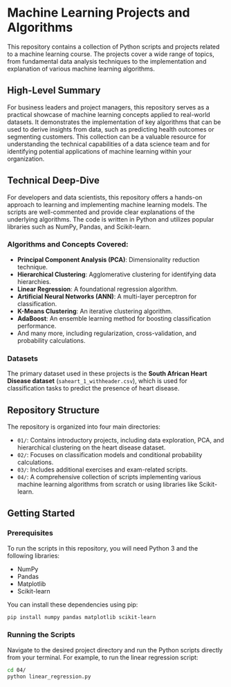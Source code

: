 # Machine Learning Projects and Algorithms

This repository contains a collection of Python scripts and projects related to a machine learning course. The projects cover a wide range of topics, from fundamental data analysis techniques to the implementation and explanation of various machine learning algorithms.

## High-Level Summary

For business leaders and project managers, this repository serves as a practical showcase of machine learning concepts applied to real-world datasets. It demonstrates the implementation of key algorithms that can be used to derive insights from data, such as predicting health outcomes or segmenting customers. This collection can be a valuable resource for understanding the technical capabilities of a data science team and for identifying potential applications of machine learning within your organization.

## Technical Deep-Dive

For developers and data scientists, this repository offers a hands-on approach to learning and implementing machine learning models. The scripts are well-commented and provide clear explanations of the underlying algorithms. The code is written in Python and utilizes popular libraries such as NumPy, Pandas, and Scikit-learn.

### Algorithms and Concepts Covered:

*   **Principal Component Analysis (PCA)**: Dimensionality reduction technique.
*   **Hierarchical Clustering**: Agglomerative clustering for identifying data hierarchies.
*   **Linear Regression**: A foundational regression algorithm.
*   **Artificial Neural Networks (ANN)**: A multi-layer perceptron for classification.
*   **K-Means Clustering**: An iterative clustering algorithm.
*   **AdaBoost**: An ensemble learning method for boosting classification performance.
*   And many more, including regularization, cross-validation, and probability calculations.

### Datasets

The primary dataset used in these projects is the **South African Heart Disease dataset** (`saheart_1_withheader.csv`), which is used for classification tasks to predict the presence of heart disease.

## Repository Structure

The repository is organized into four main directories:

*   `01/`: Contains introductory projects, including data exploration, PCA, and hierarchical clustering on the heart disease dataset.
*   `02/`: Focuses on classification models and conditional probability calculations.
*   `03/`: Includes additional exercises and exam-related scripts.
*   `04/`: A comprehensive collection of scripts implementing various machine learning algorithms from scratch or using libraries like Scikit-learn.

## Getting Started

### Prerequisites

To run the scripts in this repository, you will need Python 3 and the following libraries:

*   NumPy
*   Pandas
*   Matplotlib
*   Scikit-learn

You can install these dependencies using pip:

```bash
pip install numpy pandas matplotlib scikit-learn
```

### Running the Scripts

Navigate to the desired project directory and run the Python scripts directly from your terminal. For example, to run the linear regression script:

```bash
cd 04/
python linear_regression.py
```